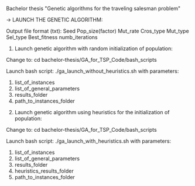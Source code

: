 Bachelor thesis "Genetic algorithms for the traveling salesman problem"

-> LAUNCH THE GENETIC ALGORITHM:

Output file format (txt):
Seed Pop_size(factor) Mut_rate Cros_type Mut_type Sel_type Best_fitness numb_iterations

1) Launch genetic algorithm with random initialization of population:

Change to: cd bachelor-thesis/GA_for_TSP_Code/bash_scripts

Launch bash script: ./ga_launch_without_heuristics.sh
with parameters:
1. list_of_instances 
2. list_of_general_parameters 
3. results_folder 
4. path_to_instances_folder

2) Launch genetic algorithm using heuristics for the initialization of population: 

Change to: cd bachelor-thesis/GA_for_TSP_Code/bash_scripts

Launch bash script: ./ga_launch_with_heuristics.sh 
with parameters:
1. list_of_instances 
2. list_of_general_parameters 
3. results_folder 
4. heuristics_results_folder 
5. path_to_instances_folder
